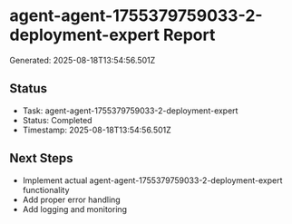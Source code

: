 # agent-agent-1755379759033-2-deployment-expert Report

Generated: 2025-08-18T13:54:56.501Z

## Status
- Task: agent-agent-1755379759033-2-deployment-expert
- Status: Completed
- Timestamp: 2025-08-18T13:54:56.501Z

## Next Steps
- Implement actual agent-agent-1755379759033-2-deployment-expert functionality
- Add proper error handling
- Add logging and monitoring
